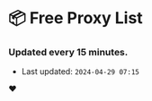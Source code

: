 # :package: Free Proxy List
### Updated every 15 minutes.

- Last updated: `2024-04-29 07:15`

:heart:
